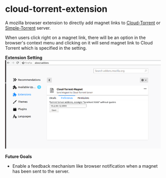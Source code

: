 # cloud-torrent-extension  

A mozilla browser extension to directly add magnet links to [Cloud-Torrent](https://github.com/jpillora/cloud-torrent) or [Simple-Torrent](https://github.com/boypt/simple-torrent) server.

When users click right on a magnet link, there will be an option in the browser's context menu and clicking on it will send magnet link to Cloud Torrent which is specified in the setting.

**Extension Setting**  
![setting](setting_page.png)  

**Future Goals**  
* Enable a feedback mechanism like browser notification when a magnet has been sent to the server.     
